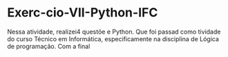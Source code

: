 # Exerc-cio-VII-Python-IFC
Nessa atividade, realizei4 questõe e Python. Que foi passad como tividade do curso Técnico em Informática, especificamente na disciplina de Lógica de programação. Com a final
